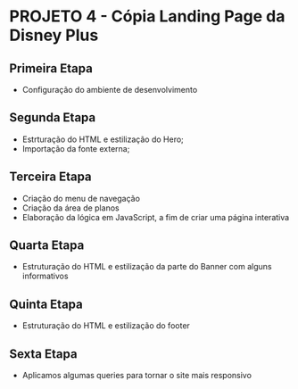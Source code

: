 # PROJETO 4 - Cópia Landing Page da Disney Plus  


## Primeira Etapa  
- Configuração do ambiente de desenvolvimento
## Segunda Etapa  
- Estrturação do HTML e estilização do Hero;
- Importação da fonte externa;
## Terceira Etapa  
-   Criação do menu de navegação
-   Criação da área de planos
-   Elaboração da lógica em JavaScript, a fim de criar uma página interativa
## Quarta Etapa  
-   Estruturação do HTML e estilização da parte do Banner com alguns informativos
## Quinta Etapa  
-   Estruturação do HTML e estilização do footer

## Sexta Etapa  
-  Aplicamos algumas queries para tornar o site mais responsivo

